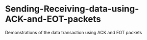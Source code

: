 # Sending-Receiving-data-using-ACK-and-EOT-packets
Demonstrations of the data transaction using ACK and EOT packets
